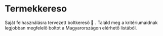 # Termekkereso
Saját felhasználásra tervezett boltkereső 🛒 . Találd meg a kritériumaidnak legjobban megfelelő boltot a Magyarországon elérhető listából.

